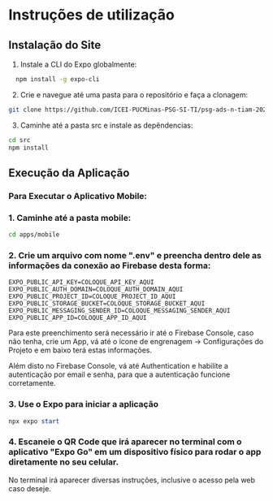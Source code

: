 # Instruções de utilização

## Instalação do Site

1. Instale a CLI do Expo globalmente:
``` bash
  npm install -g expo-cli
```
2. Crie e navegue até uma pasta para o repositório e faça a clonagem:

``` bash
git clone https://github.com/ICEI-PUCMinas-PSG-SI-TI/psg-ads-n-tiam-2025-2-salaojire.git .
```

3. Caminhe até a pasta src e instale as depêndencias:
``` bash
cd src
npm install
```

## Execução da Aplicação

### Para Executar o Aplicativo Mobile:
### 1. Caminhe até a pasta mobile:
``` bash
cd apps/mobile
```

### 2. Crie um arquivo com nome ".env" e preencha dentro dele as informações da conexão ao Firebase desta forma:
```
EXPO_PUBLIC_API_KEY=COLOQUE_API_KEY_AQUI
EXPO_PUBLIC_AUTH_DOMAIN=COLOQUE_AUTH_DOMAIN_AQUI
EXPO_PUBLIC_PROJECT_ID=COLOQUE_PROJECT_ID_AQUI
EXPO_PUBLIC_STORAGE_BUCKET=COLOQUE_STORAGE_BUCKET_AQUI
EXPO_PUBLIC_MESSAGING_SENDER_ID=COLOQUE_MESSAGING_SENDER_AQUI
EXPO_PUBLIC_APP_ID=COLOQUE_APP_ID_AQUI
```
Para este preenchimento será necessário ir até o Firebase Console, caso não tenha, crie um App, vá até o ícone de engrenagem -> Configurações do Projeto e em baixo terá estas informações.

Além disto no Firebase Console, vá até Authentication e habilite a autenticação por email e senha, para que a autenticação funcione corretamente.

### 3. Use o Expo para iniciar a aplicação
``` powershell
npx expo start
```

### 4. Escaneie o QR Code que irá aparecer no terminal com o aplicativo "Expo Go" em um dispositivo físico para rodar o app diretamente no seu celular.

No terminal irá aparecer diversas instruções, inclusive o acesso pela web caso deseje.